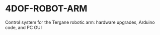# 4DOF-ROBOT-ARM
Control system for the Tergane robotic arm: hardware upgrades, Arduino code, and PC GUI
